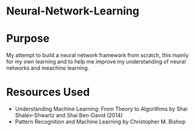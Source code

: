 # Neural-Network-Learning
 
 # Purpose
 My attempt to build a neural network framework from scratch, this mainly for my own learning and to help me improve my understanding of neural networks and meachine learning. 

# Resources Used
 * Understanding Machine Learning: From Theory to Algorithms by Shai Shalev-Shwartz and Shai Ben-David (2014)
 * Pattern Recognition and Machine Learning by Christopher M. Bishop
